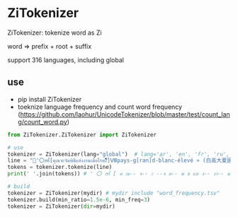 # ZiTokenizer

ZiTokenizer: tokenize word as Zi

word => prefix + root + suffix

support 316 languages, including global 
## use
* pip install ZiTokenizer
* toeknize language frequency and count word frequency (https://github.com/laohur/UnicodeTokenizer/blob/master/test/count_lang/count_word.py)
```python
from ZiTokenizer.ZiTokenizer import ZiTokenizer

# use
tokenizer = ZiTokenizer(lang="global")  # lang='ar', 'en', 'fr', 'ru', 'zh' ...
line = "'〇㎡[คุณจะจัดพิธีแต่งงานเมื่อไรคะัีิ์ื็ํึ]Ⅷpays-g[ran]d-blanc-élevé » (白高大夏國)熵😀'\x0000熇"
tokens = tokenizer.tokenize(line)
print(' '.join(tokens)) # ' 〇 ㎡ [ ค ณ-- จ-- ะ --จ ด-- พ ธ แต ง-- งา-- น-- เม อไ-- ร --ค --ะ ] ##s ht pays - g [ ran ] d - blanc - eleve » ( 白 高 大 夏 國 ) ⿰ 火 商 ##g ce ' 00 ⿰ 火 高

# build 
tokenizer = ZiTokenizer(mydir) # mydir include "word_frequency.tsv"
tokenizer.build(min_ratio=1.5e-6, min_freq=3)
tokenizer = ZiTokenizer(dir=mydir)

```
